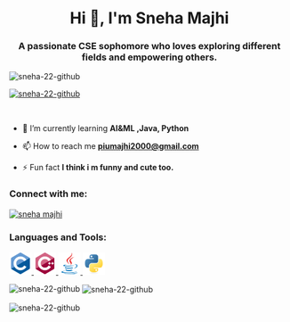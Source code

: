 <h1 align="center">Hi 👋, I'm Sneha Majhi</h1>
<h3 align="center">A passionate CSE sophomore who loves exploring different fields and empowering others.</h3>

<p align="left"> <img src="https://komarev.com/ghpvc/?username=sneha-22-github&label=Profile%20views&color=0e75b6&style=flat" alt="sneha-22-github" /> </p>

<p align="left"> <a href="https://github.com/ryo-ma/github-profile-trophy"><img src="https://github-profile-trophy.vercel.app/?username=sneha-22-github" alt="sneha-22-github" /></a> </p>

<p align="left"> <a href="https://twitter.com/" target="blank"><img src="https://img.shields.io/twitter/follow/?logo=twitter&style=for-the-badge" alt="" /></a> </p>

- 🌱 I’m currently learning **AI&ML ,Java, Python**

- 📫 How to reach me **piumajhi2000@gmail.com**

- ⚡ Fun fact **I think i m funny and cute too.**

<h3 align="left">Connect with me:</h3>
<p align="left">
<a href="https://linkedin.com/in/sneha majhi" target="blank"><img align="center" src="https://raw.githubusercontent.com/rahuldkjain/github-profile-readme-generator/master/src/images/icons/Social/linked-in-alt.svg" alt="sneha majhi" height="30" width="40" /></a>
</p>

<h3 align="left">Languages and Tools:</h3>
<p align="left"> <a href="https://www.cprogramming.com/" target="_blank" rel="noreferrer"> <img src="https://raw.githubusercontent.com/devicons/devicon/master/icons/c/c-original.svg" alt="c" width="40" height="40"/> </a> <a href="https://www.w3schools.com/cpp/" target="_blank" rel="noreferrer"> <img src="https://raw.githubusercontent.com/devicons/devicon/master/icons/cplusplus/cplusplus-original.svg" alt="cplusplus" width="40" height="40"/> </a> <a href="https://www.java.com" target="_blank" rel="noreferrer"> <img src="https://raw.githubusercontent.com/devicons/devicon/master/icons/java/java-original.svg" alt="java" width="40" height="40"/> </a> <a href="https://www.python.org" target="_blank" rel="noreferrer"> <img src="https://raw.githubusercontent.com/devicons/devicon/master/icons/python/python-original.svg" alt="python" width="40" height="40"/> </a> </p>

<p><img align="left" src="https://github-readme-stats.vercel.app/api/top-langs?username=sneha-22-github&show_icons=true&locale=en&layout=compact" alt="sneha-22-github" /></p>

<p>&nbsp;<img align="center" src="https://github-readme-stats.vercel.app/api?username=sneha-22-github&show_icons=true&locale=en" alt="sneha-22-github" /></p>

<p><img align="center" src="https://github-readme-streak-stats.herokuapp.com/?user=sneha-22-github&" alt="sneha-22-github" /></p>
